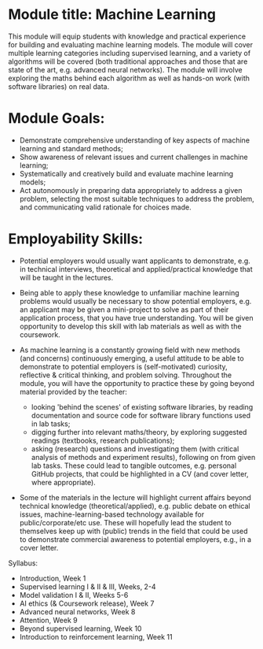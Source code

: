 # Module title: Machine Learning

This module will equip students with knowledge and practical experience for building and evaluating machine learning models. The module will cover multiple learning categories including supervised learning, and a variety of algorithms will be covered (both traditional approaches and those that are state of the art, e.g. advanced neural networks). The module will involve exploring the maths behind each algorithm as well as hands-on work (with software libraries) on real data.

# Module Goals:
- Demonstrate comprehensive understanding of key aspects of machine learning and standard methods;
- Show awareness of relevant issues and current challenges in machine learning;
- Systematically and creatively build and evaluate machine learning models;
- Act autonomously in preparing data appropriately to address a given problem, selecting the most suitable techniques to address the problem, and communicating valid rationale for choices made.

# Employability Skills:
- Potential employers would usually want applicants to demonstrate, e.g. in technical interviews, theoretical and applied/practical knowledge that will be taught in the lectures. 
- Being able to apply these knowledge to unfamiliar machine learning problems would usually be necessary to show potential employers, e.g. an applicant may be given a mini-project to solve as part of their application process, that you have true understanding. You will be given opportunity to develop this skill with lab materials as well as with the coursework.
- As machine learning is a constantly growing field with new methods (and concerns) continuously emerging, a useful attitude to be able to demonstrate to potential employers is (self-motivated) curiosity, reflective & critical thinking, and problem solving. Throughout the module, you will have the opportunity to practice these by going beyond material provided by the teacher: 
    - looking 'behind the scenes' of existing software libraries, by reading documentation and source code for software library functions used in lab tasks;
    - digging further into relevant maths/theory, by exploring suggested readings (textbooks, research publications);
    - asking (research) questions and investigating them (with critical analysis of methods and experiment results), following on from given lab tasks.
These could lead to tangible outcomes, e.g. personal GitHub projects, that could be highlighted in a CV (and cover letter, where appropriate). 

- Some of the materials in the lecture will highlight current affairs beyond technical knowledge (theoretical/applied), e.g. public debate on ethical issues, machine-learning-based technology available for public/corporate/etc use. These will hopefully lead the student to themselves keep up  with (public) trends in the field that could be used to demonstrate commercial awareness to potential employers, e.g., in a cover letter.

Syllabus:
- Introduction, Week 1
- Supervised learning I & II & III, Weeks, 2-4
- Model validation I & II, Weeks 5-6
- AI ethics (& Coursework release), Week 7
- Advanced neural networks, Week 8
- Attention, Week 9
- Beyond supervised learning, Week 10
- Introduction to reinforcement learning, Week 11
